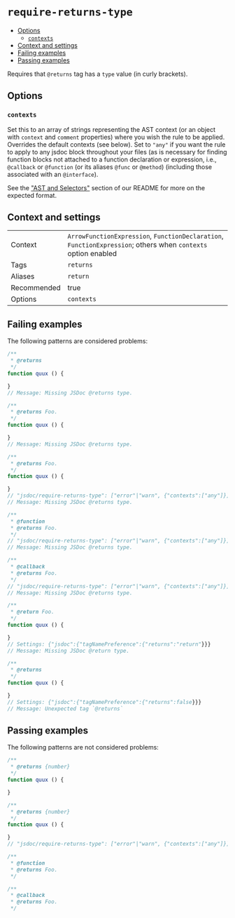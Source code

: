 <a name="user-content-require-returns-type"></a>
<a name="require-returns-type"></a>
# <code>require-returns-type</code>

* [Options](#user-content-require-returns-type-options)
    * [`contexts`](#user-content-require-returns-type-options-contexts)
* [Context and settings](#user-content-require-returns-type-context-and-settings)
* [Failing examples](#user-content-require-returns-type-failing-examples)
* [Passing examples](#user-content-require-returns-type-passing-examples)


Requires that `@returns` tag has a `type` value (in curly brackets).

<a name="user-content-require-returns-type-options"></a>
<a name="require-returns-type-options"></a>
## Options

<a name="user-content-require-returns-type-options-contexts"></a>
<a name="require-returns-type-options-contexts"></a>
### <code>contexts</code>

Set this to an array of strings representing the AST context (or an object with
`context` and `comment` properties) where you wish the rule to be applied.
Overrides the default contexts (see below). Set to `"any"` if you want
the rule to apply to any jsdoc block throughout your files (as is necessary
for finding function blocks not attached to a function declaration or
expression, i.e., `@callback` or `@function` (or its aliases `@func` or
`@method`) (including those associated with an `@interface`).

See the ["AST and Selectors"](#user-content-eslint-plugin-jsdoc-advanced-ast-and-selectors)
section of our README for more on the expected format.

<a name="user-content-require-returns-type-context-and-settings"></a>
<a name="require-returns-type-context-and-settings"></a>
## Context and settings

|||
|---|---|
|Context|`ArrowFunctionExpression`, `FunctionDeclaration`, `FunctionExpression`; others when `contexts` option enabled|
|Tags|`returns`|
|Aliases|`return`|
|Recommended|true|
|Options|`contexts`|

<a name="user-content-require-returns-type-failing-examples"></a>
<a name="require-returns-type-failing-examples"></a>
## Failing examples

The following patterns are considered problems:

````js
/**
 * @returns
 */
function quux () {

}
// Message: Missing JSDoc @returns type.

/**
 * @returns Foo.
 */
function quux () {

}
// Message: Missing JSDoc @returns type.

/**
 * @returns Foo.
 */
function quux () {

}
// "jsdoc/require-returns-type": ["error"|"warn", {"contexts":["any"]}]
// Message: Missing JSDoc @returns type.

/**
 * @function
 * @returns Foo.
 */
// "jsdoc/require-returns-type": ["error"|"warn", {"contexts":["any"]}]
// Message: Missing JSDoc @returns type.

/**
 * @callback
 * @returns Foo.
 */
// "jsdoc/require-returns-type": ["error"|"warn", {"contexts":["any"]}]
// Message: Missing JSDoc @returns type.

/**
 * @return Foo.
 */
function quux () {

}
// Settings: {"jsdoc":{"tagNamePreference":{"returns":"return"}}}
// Message: Missing JSDoc @return type.

/**
 * @returns
 */
function quux () {

}
// Settings: {"jsdoc":{"tagNamePreference":{"returns":false}}}
// Message: Unexpected tag `@returns`
````



<a name="user-content-require-returns-type-passing-examples"></a>
<a name="require-returns-type-passing-examples"></a>
## Passing examples

The following patterns are not considered problems:

````js
/**
 * @returns {number}
 */
function quux () {

}

/**
 * @returns {number}
 */
function quux () {

}
// "jsdoc/require-returns-type": ["error"|"warn", {"contexts":["any"]}]

/**
 * @function
 * @returns Foo.
 */

/**
 * @callback
 * @returns Foo.
 */
````

